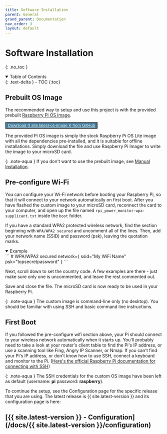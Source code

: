 ```yaml
---
title: Software Installation
parent: General
grand_parent: Documentation
nav_order: 3
layout: default
---
```



# Software Installation
{: .no_toc }

<details open markdown="block">
<summary>Table of Contents</summary>
{: .text-delta }
- TOC
{:toc}
</details>

## Prebuilt OS Image
The recommended way to setup and use this project is with the provided prebuilt [Raspberry Pi OS Image](https://github.com/David00/rpi-power-monitor/releases). 

<p class='text-center' id='os-download-btn'>
<button type='button' name='button' class='btn' style='background-color:#457B9D;'>
    <a class='h2' style='color:#F1FAEE;' href="https://github.com/David00/rpi-power-monitor/releases/download/v{{site.latest-os-image}}/Raspberry-Pi-OS-Lite_rpi_power_monitor-{{site.latest-os-image}}+release.zip">Download {{ site.latest-os-image }} from GitHub</a>
</button>
</p>

The provided Pi OS image is simply the stock Raspberry Pi OS Lite image with all the dependencies pre-installed, and it is suitable for offline installations. Simply download the file and use Raspberry Pi Imager to write the image to your microSD card.

{: .note-aqua }
If you don't want to use the prebuilt image, see [Manual Installation](/docs/{{site.latest-version}}/manual-installation).

## Pre-configure Wi-Fi 

You can configure your Wi-Fi network before booting your Raspberry Pi, so that it will connect to your network automatically on first boot. After you have flashed the custom image to your microSD card, reconnect the card to your computer, and open up the file named `rpi_power_monitor-wpa-supplicant.txt` inside the `boot` folder.

If you have a standard WPA2 protected wireless network, find the section beginning with `WPA/WPA2 secured` and uncomment all of the lines. Then, add your network name (SSID) and password (psk), leaving the quotation marks.

<details open markdown="block">
<summary>Example</summary>
```
# WPA/WPA2 secured
network={
  ssid="My WiFi Name"
  psk="topsecretpassword"
}
```
</details>

Next, scroll down to set the country code.  A few examples are there - just make sure only one is uncommented, and leave the rest commented out.

Save and close the file.  The microSD card is now ready to be used in your Raspberry Pi.


{: .note-aqua }
The custom image is command-line only (no desktop). You should be familiar with using SSH and basic command line instructions.


## First Boot

If you followed the pre-configure wifi section above, your Pi should connect to your wireless network automatically when it starts up. You'll probably need to take a look at your router's client table to find the Pi's IP address, or use a scanning tool like Fing, Angry IP Scanner, or Nmap. If you can't find your Pi's IP address, or don't know how to use SSH, connect a keyboard and monitor to the Pi.  ([Here's the official Raspberry Pi documentation for connecting with SSH](https://www.raspberrypi.com/documentation/computers/remote-access.html))

{: .note-aqua }
The SSH credentials for the custom OS image have been left as default (username: **pi** password: **raspberry**). 


To continue the setup, see the Configuration page for the specific release that you are using. The latest release is {{ site.latest-version }} and its configuration page is here:

## [{{ site.latest-version }} - Configuration](/docs/{{ site.latest-version }}/configuration)